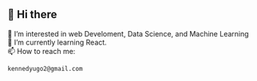 ## 👋 Hi there  
👀 I’m interested in web Develoment, Data Science, and Machine Learning  
🌱 I’m currently learning React.  
📫 How to reach me:
```sh
kennedyugo2@gmail.com
```

<!---
kvngdre/kvngdre is a ✨ special ✨ repository because its `README.md` (this file) appears on your GitHub profile.
You can click the Preview link to take a look at your changes.
--->

